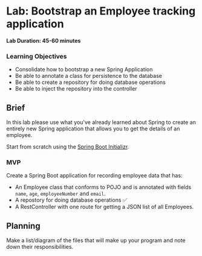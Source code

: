 # Lab: Bootstrap an Employee tracking application

**Lab Duration: 45-60 minutes**

### Learning Objectives

- Consolidate how to bootstrap a new Spring Application
- Be able to annotate a class for persistence to the database
- Be able to create a repository for doing database operations
- Be able to inject the repository into the controller

## Brief

In this lab please use what you've already learned about Spring to create an entirely new Spring application that allows you to get the details of an employee.

Start from scratch using the [ Spring Boot Initializr](https://start.spring.io/).

### MVP

Create a Spring Boot application for recording employee data that has:

- An Employee class that conforms to POJO and is annotated with fields `name`, `age`, `employeeNumber` and `email`.
- A repostory for doing database operations :white_check_mark:​
- A RestController with one route for getting a JSON list of all Employees.

## Planning

Make a list/diagram of the files that will make up your program and note down their responsibilities.
